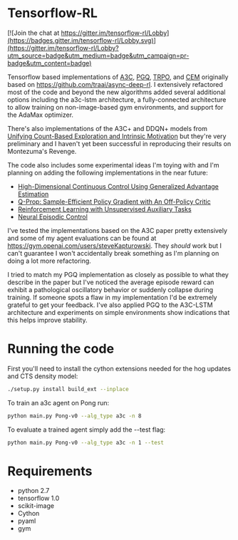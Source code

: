 # Tensorflow-RL

[![Join the chat at https://gitter.im/tensorflow-rl/Lobby](https://badges.gitter.im/tensorflow-rl/Lobby.svg)](https://gitter.im/tensorflow-rl/Lobby?utm_source=badge&utm_medium=badge&utm_campaign=pr-badge&utm_content=badge)

Tensorflow based implementations of [A3C](https://arxiv.org/abs/1602.01783),
[PGQ](https://arxiv.org/abs/1611.01626), 
[TRPO](https://arxiv.org/abs/1502.05477), and
[CEM](http://www.aaai.org/Papers/ICML/2003/ICML03-068.pdf)
originally based on https://github.com/traai/async-deep-rl. I extensively refactored most of the code and beyond the new algorithms added several additional options including the a3c-lstm architecture, a fully-connected architecture to allow training on non-image-based gym environments, and support for the AdaMax optimizer.

There's also implementations of the A3C+ and DDQN+ models from [Unifying Count-Based Exploration and Intrinsic Motivation](https://arxiv.org/abs/1606.01868) but they're very preliminary and I haven't yet been successful in reproducing their results on Montezuma's Revenge.

The code also includes some experimental ideas I'm toying with and I'm planning on adding the following implementations
in the near future:
- [High-Dimensional Continuous Control Using Generalized Advantage Estimation](https://arxiv.org/abs/1506.02438)
- [Q-Prop: Sample-Efficient Policy Gradient with An Off-Policy Critic](https://arxiv.org/abs/1611.02247)
- [Reinforcement Learning with Unsupervised Auxiliary Tasks](https://arxiv.org/abs/1611.05397)
- [Neural Episodic Control](https://arxiv.org/abs/1703.01988)

I've tested the implementations based on the A3C paper pretty extensively and some of my agent evaluations can be
found at https://gym.openai.com/users/steveKapturowski. They *should* work but I can't guarantee I won't accidentally
break something as I'm planning on doing a lot more refactoring.

I tried to match my PGQ implementation as closely as possible to what they describe in the paper but I've noticed the
average episode reward can exhibit a pathological oscillatory behavior or suddenly collapse during training. If someone spots a flaw in my implementation I'd be extremely grateful to get your feedback. I've also applied PGQ to the A3C-LSTM architecture and experiments on simple environments show indications that this helps improve stability.

# Running the code
First you'll need to install the cython extensions needed for the hog updates and CTS density model:
```bash
./setup.py install build_ext --inplace
```

To train an a3c agent on Pong run:
```bash
python main.py Pong-v0 --alg_type a3c -n 8
```

To evaluate a trained agent simply add the --test flag:
```bash
python main.py Pong-v0 --alg_type a3c -n 1 --test
```

# Requirements
- python 2.7
- tensorflow 1.0
- scikit-image
- Cython
- pyaml
- gym
